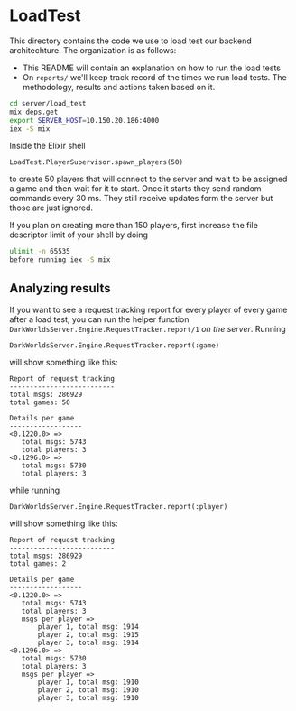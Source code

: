 # LoadTest

This directory contains the code we use to load test our backend architechture. The organization is as follows:

- This README will contain an explanation on how to run the load tests
- On `reports/` we'll keep track record of the times we run load tests. The methodology, results and actions taken based on it.

```bash
cd server/load_test
mix deps.get
export SERVER_HOST=10.150.20.186:4000
iex -S mix
```

Inside the Elixir shell

```
LoadTest.PlayerSupervisor.spawn_players(50)
```

to create 50 players that will connect to the server and wait to be assigned a
game and then wait for it to start. Once it starts they send random commands
every 30 ms. They still receive updates form the server but those are just
ignored.

If you plan on creating more than 150 players, first increase the file descriptor limit of your shell by doing

```bash
ulimit -n 65535
before running iex -S mix
```

## Analyzing results

If you want to see a request tracking report for every player of every game after a load test, you can run the helper function `DarkWorldsServer.Engine.RequestTracker.report/1` *on the server*. Running

```
DarkWorldsServer.Engine.RequestTracker.report(:game)
```

will show something like this:

```
Report of request tracking
--------------------------
total msgs: 286929
total games: 50

Details per game
------------------
<0.1220.0> =>
   total msgs: 5743
   total players: 3
<0.1296.0> =>
   total msgs: 5730
   total players: 3
```

while running

```
DarkWorldsServer.Engine.RequestTracker.report(:player)
```

will show something like this:

```
Report of request tracking
--------------------------
total msgs: 286929
total games: 2

Details per game
------------------
<0.1220.0> =>
   total msgs: 5743
   total players: 3
   msgs per player =>
       player 1, total msg: 1914
       player 2, total msg: 1915
       player 3, total msg: 1914
<0.1296.0> =>
   total msgs: 5730
   total players: 3
   msgs per player =>
       player 1, total msg: 1910
       player 2, total msg: 1910
       player 3, total msg: 1910
```

